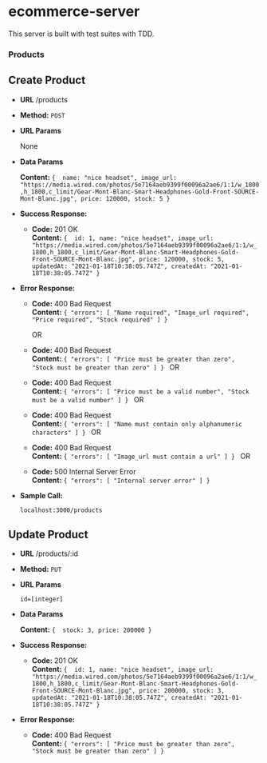 # ecommerce-server

This server is built with test suites with TDD.

### Products

**Create Product**
----

* **URL**
  /products

* **Method:** 
  `POST`

*  **URL Params**

    None

* **Data Params**
    
    **Content:** `{ 
    name: "nice headset",
    image_url: "https://media.wired.com/photos/5e7164aeb9399f00096a2ae6/1:1/w_1800,h_1800,c_limit/Gear-Mont-Blanc-Smart-Headphones-Gold-Front-SOURCE-Mont-Blanc.jpg",
    price: 120000,
    stock: 5
    }
    `

* **Success Response:**
  
    * **Code:** 201 OK <br />
    **Content:** `{ 
    id: 1,
    name: "nice headset",
    image_url: "https://media.wired.com/photos/5e7164aeb9399f00096a2ae6/1:1/w_1800,h_1800,c_limit/Gear-Mont-Blanc-Smart-Headphones-Gold-Front-SOURCE-Mont-Blanc.jpg",
    price: 120000,
    stock: 5,
    updatedAt: "2021-01-18T10:38:05.747Z",
    createdAt: "2021-01-18T10:38:05.747Z"
    }
    `

* **Error Response:**

  * **Code:** 400 Bad Request <br />
      **Content:** `{
      "errors": [
        "Name required",
        "Image_url required",
        "Price required",
        "Stock required"
      ]
      }
      `

    OR

  * **Code:** 400 Bad Request <br />
      **Content:** `{
      "errors": [
        "Price must be greater than zero",
        "Stock must be greater than zero"
      ]
      }
      `
    OR

  * **Code:** 400 Bad Request <br />
      **Content:** `{
      "errors": [
        "Price must be a valid number",
        "Stock must be a valid number"
      ]
      }
      `
    OR

  * **Code:** 400 Bad Request <br />
      **Content:** `{
      "errors": [
        "Name must contain only alphanumeric characters"
      ]
      }
      `
    OR

  * **Code:** 400 Bad Request <br />
      **Content:** `{
      "errors": [
        "Image_url must contain a url"
      ]
      }
      `
    OR

  * **Code:** 500 Internal Server Error <br />
    **Content:** `{
      "errors": [
        "Internal server error"
      ]
      }
      `

* **Sample Call:**

    `localhost:3000/products`


**Update Product**
----

* **URL**
  /products/:id

* **Method:** 
  `PUT`

*  **URL Params**

    `id=[integer]`

* **Data Params**
    
    **Content:** `{ 
    stock: 3,
    price: 200000
    }
    `

* **Success Response:**
  
    * **Code:** 201 OK <br />
    **Content:** `{ 
    id: 1,
    name: "nice headset",
    image_url: "https://media.wired.com/photos/5e7164aeb9399f00096a2ae6/1:1/w_1800,h_1800,c_limit/Gear-Mont-Blanc-Smart-Headphones-Gold-Front-SOURCE-Mont-Blanc.jpg",
    price: 200000,
    stock: 3,
    updatedAt: "2021-01-18T10:38:05.747Z",
    createdAt: "2021-01-18T10:38:05.747Z"
    }
    `

* **Error Response:**

  * **Code:** 400 Bad Request <br />
      **Content:** `{
      "errors": [
        "Price must be greater than zero",
        "Stock must be greater than zero"
      ]
      }
      `
